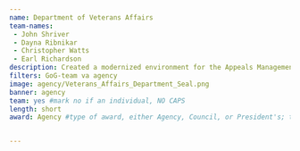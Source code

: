 ```yaml
---
name: Department of Veterans Affairs
team-names: 
 - John Shriver
 - Dayna Ribnikar
 - Christopher Watts
 - Earl Richardson
description: Created a modernized environment for the Appeals Management Office Operations Team to successfully process Appeals Modernization Act claims in a timely manner. The team also improved their output by upgrading systems and processes and providing the necessary tools for claims processors in the field.
filters: GoG-team va agency
image: agency/Veterans_Affairs_Department_Seal.png
banner: agency
team: yes #mark no if an individual, NO CAPS 
length: short
award: Agency #type of award, either Agency, Council, or President's; this is case sensitive so make sure to match the options listed exactly. This section generates the format of the card


---
```

